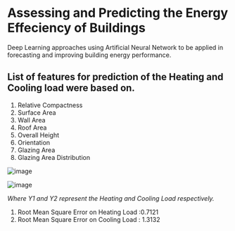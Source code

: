 # Assessing and Predicting the Energy Effeciency of Buildings
Deep Learning approaches using Artificial Neural Network to be applied in forecasting and improving building energy performance.
## List of features for prediction of the Heating and Cooling load were based on.
1. Relative Compactness
2. Surface Area
3. Wall Area
4. Roof Area
5. Overall Height
6. Orientation
7. Glazing Area
8. Glazing Area Distribution

![image](https://user-images.githubusercontent.com/98142436/160826948-e9d26f70-d09f-4bef-9300-4c013012c86e.png)

![image](https://user-images.githubusercontent.com/98142436/160826995-112472d5-8f95-4be4-b9c2-dded46584a0d.png)

*Where Y1 and Y2 represent the Heating and Cooling Load respectively.*

1. Root Mean Square Error on Heating Load :0.7121
2. Root Mean Square Error on Cooling Load : 1.3132
